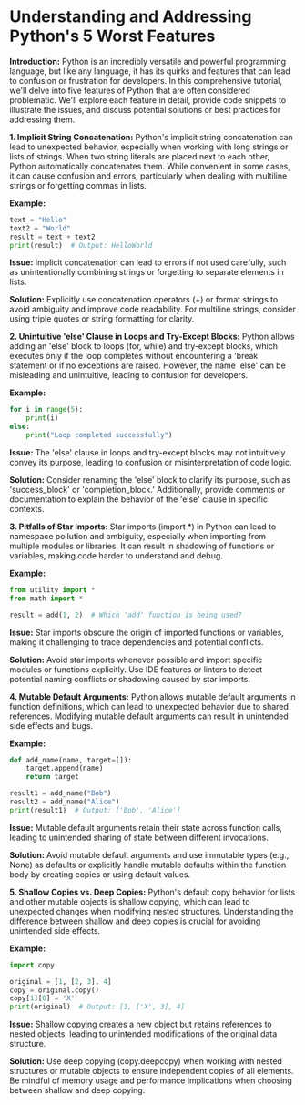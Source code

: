 # Understanding and Addressing Python's 5 Worst Features

**Introduction:**
Python is an incredibly versatile and powerful programming language, but like any language, it has its quirks and features that can lead to confusion or frustration for developers. In this comprehensive tutorial, we'll delve into five features of Python that are often considered problematic. We'll explore each feature in detail, provide code snippets to illustrate the issues, and discuss potential solutions or best practices for addressing them.

**1. Implicit String Concatenation:**
Python's implicit string concatenation can lead to unexpected behavior, especially when working with long strings or lists of strings. When two string literals are placed next to each other, Python automatically concatenates them. While convenient in some cases, it can cause confusion and errors, particularly when dealing with multiline strings or forgetting commas in lists.

**Example:**

```python
text = "Hello"
text2 = "World"
result = text + text2
print(result)  # Output: HelloWorld
```

**Issue:**
Implicit concatenation can lead to errors if not used carefully, such as unintentionally combining strings or forgetting to separate elements in lists.

**Solution:**
Explicitly use concatenation operators (+) or format strings to avoid ambiguity and improve code readability. For multiline strings, consider using triple quotes or string formatting for clarity.

**2. Unintuitive 'else' Clause in Loops and Try-Except Blocks:**
Python allows adding an 'else' block to loops (for, while) and try-except blocks, which executes only if the loop completes without encountering a 'break' statement or if no exceptions are raised. However, the name 'else' can be misleading and unintuitive, leading to confusion for developers.

**Example:**

```python
for i in range(5):
    print(i)
else:
    print("Loop completed successfully")
```

**Issue:**
The 'else' clause in loops and try-except blocks may not intuitively convey its purpose, leading to confusion or misinterpretation of code logic.

**Solution:**
Consider renaming the 'else' block to clarify its purpose, such as 'success_block' or 'completion_block.' Additionally, provide comments or documentation to explain the behavior of the 'else' clause in specific contexts.

**3. Pitfalls of Star Imports:**
Star imports (import *) in Python can lead to namespace pollution and ambiguity, especially when importing from multiple modules or libraries. It can result in shadowing of functions or variables, making code harder to understand and debug.

**Example:**

```python
from utility import *
from math import *

result = add(1, 2)  # Which 'add' function is being used?
```

**Issue:**
Star imports obscure the origin of imported functions or variables, making it challenging to trace dependencies and potential conflicts.

**Solution:**
Avoid star imports whenever possible and import specific modules or functions explicitly. Use IDE features or linters to detect potential naming conflicts or shadowing caused by star imports.

**4. Mutable Default Arguments:**
Python allows mutable default arguments in function definitions, which can lead to unexpected behavior due to shared references. Modifying mutable default arguments can result in unintended side effects and bugs.

**Example:**

```python
def add_name(name, target=[]):
    target.append(name)
    return target

result1 = add_name("Bob")
result2 = add_name("Alice")
print(result1)  # Output: ['Bob', 'Alice']
```

**Issue:**
Mutable default arguments retain their state across function calls, leading to unintended sharing of state between different invocations.

**Solution:**
Avoid mutable default arguments and use immutable types (e.g., None) as defaults or explicitly handle mutable defaults within the function body by creating copies or using default values.

**5. Shallow Copies vs. Deep Copies:**
Python's default copy behavior for lists and other mutable objects is shallow copying, which can lead to unexpected changes when modifying nested structures. Understanding the difference between shallow and deep copies is crucial for avoiding unintended side effects.

**Example:**

```python
import copy

original = [1, [2, 3], 4]
copy = original.copy()
copy[1][0] = 'X'
print(original)  # Output: [1, ['X', 3], 4]
```

**Issue:**
Shallow copying creates a new object but retains references to nested objects, leading to unintended modifications of the original data structure.

**Solution:**
Use deep copying (copy.deepcopy) when working with nested structures or mutable objects to ensure independent copies of all elements. Be mindful of memory usage and performance implications when choosing between shallow and deep copying.
